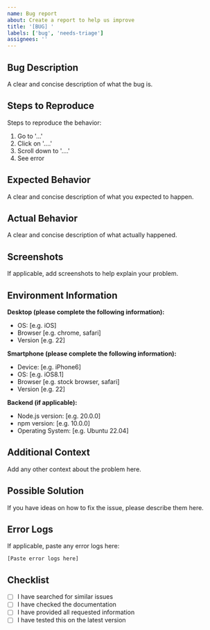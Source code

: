```yaml
---
name: Bug report
about: Create a report to help us improve
title: '[BUG] '
labels: ['bug', 'needs-triage']
assignees: ''
---
```


## Bug Description
A clear and concise description of what the bug is.

## Steps to Reproduce
Steps to reproduce the behavior:
1. Go to '...'
2. Click on '....'
3. Scroll down to '....'
4. See error

## Expected Behavior
A clear and concise description of what you expected to happen.

## Actual Behavior
A clear and concise description of what actually happened.

## Screenshots
If applicable, add screenshots to help explain your problem.

## Environment Information
**Desktop (please complete the following information):**
- OS: [e.g. iOS]
- Browser [e.g. chrome, safari]
- Version [e.g. 22]

**Smartphone (please complete the following information):**
- Device: [e.g. iPhone6]
- OS: [e.g. iOS8.1]
- Browser [e.g. stock browser, safari]
- Version [e.g. 22]

**Backend (if applicable):**
- Node.js version: [e.g. 20.0.0]
- npm version: [e.g. 10.0.0]
- Operating System: [e.g. Ubuntu 22.04]

## Additional Context
Add any other context about the problem here.

## Possible Solution
If you have ideas on how to fix the issue, please describe them here.

## Error Logs
If applicable, paste any error logs here:

```
[Paste error logs here]
```

## Checklist
- [ ] I have searched for similar issues
- [ ] I have checked the documentation
- [ ] I have provided all requested information
- [ ] I have tested this on the latest version
